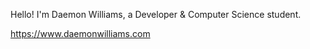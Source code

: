 Hello! I'm Daemon Williams, a Developer & Computer Science student.

https://www.daemonwilliams.com

<!---
DaemonCW/DaemonCW is a ✨ special ✨ repository because its `README.md` (this file) appears on your GitHub profile.
You can click the Preview link to take a look at your changes.
--->
